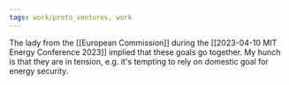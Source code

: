 ```yaml
---
tags: work/proto_ventures, work
---
```

The lady from the [[European Commission]] during the [[2023-04-10 MIT Energy Conference 2023]] implied that these goals go together. My hunch is that they are in tension, e.g. it's tempting to rely on domestic goal for energy security.